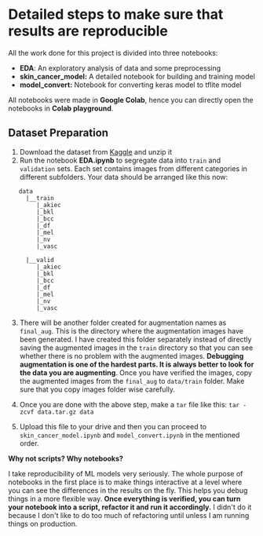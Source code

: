 # Detailed steps to make sure that results are **reproducible**
All the work done for this project is divided into three notebooks:
* **EDA**: An exploratory analysis of data and some preprocessing
* **skin_cancer_model:** A detailed notebook for building and training model
* **model_convert:** Notebook for converting keras model to tflite model

All notebooks were made in **Google Colab**, hence you can directly open the notebooks in **Colab playground**.

## Dataset Preparation
1) Download the dataset from [Kaggle]() and unzip it
2) Run the notebook **EDA.ipynb** to segregate data into `train` and `validation` sets. Each set contains images from
different categories in different subfolders. Your data should be arranged like this now:
```
   data
     |__train
        |_akiec
        |_bkl
        |_bcc
        |_df
        |_mel
        |_nv
        |_vasc
        
     |__valid
        |_akiec
        |_bkl
        |_bcc
        |_df
        |_mel
        |_nv
        |_vasc
```
3) There will be another folder created for augmentation names as `final_aug`. This is the directory where the augmentation
images have been generated. I have created this folder separately instead of directly saving the augmented images in the `train` directory so that you can see whether there is no problem with the augmented images. **Debugging augmentation is one of the hardest parts. It is always better to look for the data you are augmenting**. Once you have verified the images, copy the augmented images from the `final_aug` to `data/train` folder. Make sure that you copy images folder wise carefully.

4) Once you are done with the above step, make a `tar` file like this:
    `tar -zcvf data.tar.gz data`
5) Upload this file to your drive and then you can proceed to `skin_cancer_model.ipynb` and `model_convert.ipynb` in the mentioned order.

**Why not scripts? Why notebooks?**

I take reproducibility of ML models very seriously. The whole purpose of notebooks in the first place is to make things interactive at a level where you can see the differences in the results on the fly. This helps you debug things in a more flexible way. **Once everything is verified, you can turn your notebook into a script, refactor it and run it accordingly.** I didn't do it because I don't like to do too much of refactoring until unless I am running things on production.
